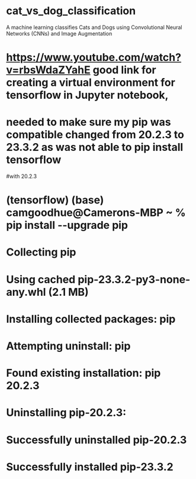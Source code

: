 # cat_vs_dog_classification
A machine learning classifies Cats and Dogs using Convolutional Neural Networks (CNNs) and Image Augmentation

# https://www.youtube.com/watch?v=rbsWdaZYahE good link for creating a virtual environment for tensorflow in Jupyter notebook,
# needed to make sure my pip was compatible changed from 20.2.3 to 23.3.2 as was not able to pip install tensorflow 
#with 20.2.3
# (tensorflow) (base) camgoodhue@Camerons-MBP ~ % pip install --upgrade pip

# Collecting pip
#   Using cached pip-23.3.2-py3-none-any.whl (2.1 MB)
# Installing collected packages: pip
#   Attempting uninstall: pip
#     Found existing installation: pip 20.2.3
#     Uninstalling pip-20.2.3:
#       Successfully uninstalled pip-20.2.3
# Successfully installed pip-23.3.2
